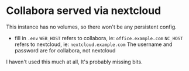 # Collabora served via nextcloud

This instance has no volumes, so there won't be any persistent config.

* fill in `.env`
`WEB_HOST` refers to collabora, ie: `office.example.com`
`NC_HOST`  refers to nextcloud, ie: `nextcloud.example.com`
The username and password are for collabora, not nextcloud

I haven't used this much at all, It's probably missing bits.